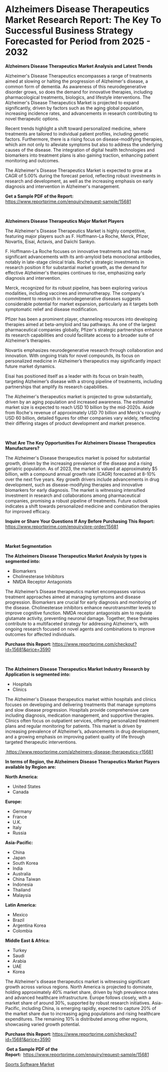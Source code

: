<p><h1>Alzheimers Disease Therapeutics Market Research Report: The Key To Successful Business Strategy Forecasted for Period from 2025 - 2032</h1></p><p><strong>Alzheimers Disease Therapeutics Market Analysis and Latest Trends</strong></p>
<p><p>Alzheimer's Disease Therapeutics encompasses a range of treatments aimed at slowing or halting the progression of Alzheimer's disease, a common form of dementia. As awareness of this neurodegenerative disorder grows, so does the demand for innovative therapies, including pharmacological treatments, biologics, and lifestyle interventions. The Alzheimer's Disease Therapeutics Market is projected to expand significantly, driven by factors such as the aging global population, increasing incidence rates, and advancements in research contributing to novel therapeutic options.</p><p>Recent trends highlight a shift toward personalized medicine, where treatments are tailored to individual patient profiles, including genetic factors. Furthermore, there is a rising focus on disease-modifying therapies, which aim not only to alleviate symptoms but also to address the underlying causes of the disease. The integration of digital health technologies and biomarkers into treatment plans is also gaining traction, enhancing patient monitoring and outcomes.</p><p>The Alzheimer's Disease Therapeutics Market is expected to grow at a CAGR of 5.00% during the forecast period, reflecting robust investments in research and development, as well as the increasing emphasis on early diagnosis and intervention in Alzheimer's management.</p></p>
<p><strong>Get a Sample PDF of the Report:&nbsp;</strong> <a href="https://www.reportprime.com/enquiry/request-sample/15681?utm_campaign=3009&utm_medium=2&utm_source=Github&utm_content=ia&utm_term=20032025&utm_id=alzheimers-disease-therapeutics">https://www.reportprime.com/enquiry/request-sample/15681</a></p>
<p>&nbsp;</p>
<p><strong>Alzheimers Disease Therapeutics Major Market Players</strong></p>
<p><p>The Alzheimer's Disease Therapeutics Market is highly competitive, featuring major players such as F. Hoffmann-La Roche, Merck, Pfizer, Novartis, Eisai, Actavis, and Daiichi Sankyo. </p><p>F. Hoffmann-La Roche focuses on innovative treatments and has made significant advancements with its anti-amyloid beta monoclonal antibodies, notably in late-stage clinical trials. Roche's strategic investments in research position it for substantial market growth, as the demand for effective Alzheimer's therapies continues to rise, emphasizing early diagnosis and intervention.</p><p>Merck, recognized for its robust pipeline, has been exploring various modalities, including vaccines and immunotherapy. The company's commitment to research in neurodegenerative diseases suggests considerable potential for market expansion, particularly as it targets both symptomatic relief and disease modification.</p><p>Pfizer has been a prominent player, channeling resources into developing therapies aimed at beta-amyloid and tau pathways. As one of the largest pharmaceutical companies globally, Pfizer's strategic partnerships enhance its research capabilities and could facilitate access to a broader suite of Alzheimer’s therapies.</p><p>Novartis emphasizes neurodegenerative research through collaboration and innovation. With ongoing trials for novel compounds, its focus on personalized medicine in Alzheimer’s therapeutics may significantly impact future market dynamics.</p><p>Eisai has positioned itself as a leader with its focus on brain health, targeting Alzheimer’s disease with a strong pipeline of treatments, including partnerships that amplify its research capabilities. </p><p>The Alzheimer's therapeutics market is projected to grow substantially, driven by an aging population and increased awareness. The estimated market size is expected to reach USD 10 billion by the mid-2020s. Aside from Roche's revenue of approximately USD 70 billion and Merck's roughly USD 60 billion, detailed figures for other companies vary widely, reflecting their differing stages of product development and market presence.</p></p>
<p>&nbsp;</p>
<p><strong>What Are The Key Opportunities For Alzheimers Disease Therapeutics Manufacturers?</strong></p>
<p><p>The Alzheimer's Disease therapeutics market is poised for substantial growth, driven by the increasing prevalence of the disease and a rising geriatric population. As of 2023, the market is valued at approximately $5 billion, with a compound annual growth rate (CAGR) forecasted at 8-10% over the next five years. Key growth drivers include advancements in drug development, such as disease-modifying therapies and innovative biomarkers for early diagnosis. The market is witnessing intensified investment in research and collaborations among pharmaceutical companies, promising a robust pipeline of treatments. Future outlook indicates a shift towards personalized medicine and combination therapies for improved efficacy.</p></p>
<p><strong>Inquire or Share Your Questions If Any Before Purchasing This Report:</strong> <a href="https://www.reportprime.com/enquiry/pre-order/15681?utm_campaign=3009&utm_medium=2&utm_source=Github&utm_content=ia&utm_term=20032025&utm_id=alzheimers-disease-therapeutics">https://www.reportprime.com/enquiry/pre-order/15681</a></p>
<p>&nbsp;</p>
<p><strong>Market Segmentation</strong></p>
<p><strong>The Alzheimers Disease Therapeutics Market Analysis by types is segmented into:</strong></p>
<p><ul><li>Biomarkers</li><li>Cholinesterase Inhibitors</li><li>NMDA Receptor Antagonists</li></ul></p>
<p><p>The Alzheimer’s Disease therapeutics market encompasses various treatment approaches aimed at managing symptoms and disease progression. Biomarkers are crucial for early diagnosis and monitoring of the disease. Cholinesterase inhibitors enhance neurotransmitter levels to improve cognitive function. NMDA receptor antagonists aim to regulate glutamate activity, preventing neuronal damage. Together, these therapies contribute to a multifaceted strategy for addressing Alzheimer’s, with ongoing research focused on novel agents and combinations to improve outcomes for affected individuals.</p></p>
<p><strong>Purchase this Report:&nbsp;</strong><a href="https://www.reportprime.com/checkout?id=15681&price=3590&utm_campaign=3009&utm_medium=2&utm_source=Github&utm_content=ia&utm_term=20032025&utm_id=alzheimers-disease-therapeutics">https://www.reportprime.com/checkout?id=15681&price=3590</a></p>
<p>&nbsp;</p>
<p><strong>The Alzheimers Disease Therapeutics Market Industry Research by Application is segmented into:</strong></p>
<p><ul><li>Hospitals</li><li>Clinics</li></ul></p>
<p><p>The Alzheimer's Disease therapeutics market within hospitals and clinics focuses on developing and delivering treatments that manage symptoms and slow disease progression. Hospitals provide comprehensive care including diagnosis, medication management, and supportive therapies. Clinics often focus on outpatient services, offering personalized treatment plans and regular monitoring for patients. This market is driven by increasing prevalence of Alzheimer’s, advancements in drug development, and a growing emphasis on improving patient quality of life through targeted therapeutic interventions.</p></p>
<p><a href="https://www.reportprime.com/alzheimers-disease-therapeutics-r15681?utm_campaign=3009&utm_medium=2&utm_source=Github&utm_content=ia&utm_term=20032025&utm_id=alzheimers-disease-therapeutics">&nbsp;https://www.reportprime.com/alzheimers-disease-therapeutics-r15681</a></p>
<p><strong>In terms of Region, the Alzheimers Disease Therapeutics Market Players available by Region are:</strong></p>
<p>
    <p> <strong> North America: </strong>
        <ul>
            <li>United States</li>
            <li>Canada</li>
        </ul>
        </p> 
    <p> <strong> Europe: </strong>
        <ul>
            <li>Germany</li>
            <li>France</li>
            <li>U.K.</li>
            <li>Italy</li>
            <li>Russia</li>
        </ul>
        </p> 
    <p> <strong> Asia-Pacific: </strong>
        <ul>
            <li>China</li>
            <li>Japan</li>
            <li>South Korea</li>
            <li>India</li>
            <li>Australia</li>
            <li>China Taiwan</li>
            <li>Indonesia</li>
            <li>Thailand</li>
            <li>Malaysia</li>
        </ul>
        </p> 
    <p> <strong> Latin America: </strong>
        <ul>
            <li>Mexico</li>
            <li>Brazil</li>
            <li>Argentina Korea</li>
            <li>Colombia</li>
        </ul>
        </p> 
    <p> <strong> Middle East & Africa: </strong>
        <ul>
            <li>Turkey</li>
            <li>Saudi</li>
            <li>Arabia</li>
            <li>UAE</li>
            <li>Korea</li>
        </ul>
    </p>
    </p>
<p><p>The Alzheimer's disease therapeutics market is witnessing significant growth across various regions. North America is projected to dominate, holding approximately 40% market share, driven by high prevalence rates and advanced healthcare infrastructure. Europe follows closely, with a market share of around 30%, supported by robust research initiatives. Asia-Pacific, including China, is emerging rapidly, expected to capture 20% of the market share due to increasing aging populations and rising healthcare expenditures. The remaining 10% is distributed among other regions, showcasing varied growth potential.</p></p>
<p><strong>Purchase this Report: </strong><a href="https://www.reportprime.com/checkout?id=15681&price=3590&utm_campaign=3009&utm_medium=2&utm_source=Github&utm_content=ia&utm_term=20032025&utm_id=alzheimers-disease-therapeutics">https://www.reportprime.com/checkout?id=15681&price=3590</a></p>
<p>&nbsp;<strong>Get a Sample PDF of the Report:&nbsp;&nbsp;</strong><a href="https://www.reportprime.com/enquiry/request-sample/15681?utm_campaign=3009&utm_medium=2&utm_source=Github&utm_content=ia&utm_term=20032025&utm_id=alzheimers-disease-therapeutics">https://www.reportprime.com/enquiry/request-sample/15681</a></p>
<p><strong></strong></p>
<p><p><a href="https://github.com/merzafairy04/Market-Research-Report-List-1/blob/main/sports-software-market.md?utm_campaign=3009&utm_medium=2&utm_source=Github&utm_content=ia&utm_term=20032025&utm_id=alzheimers-disease-therapeutics">Sports Software Market</a></p></p>